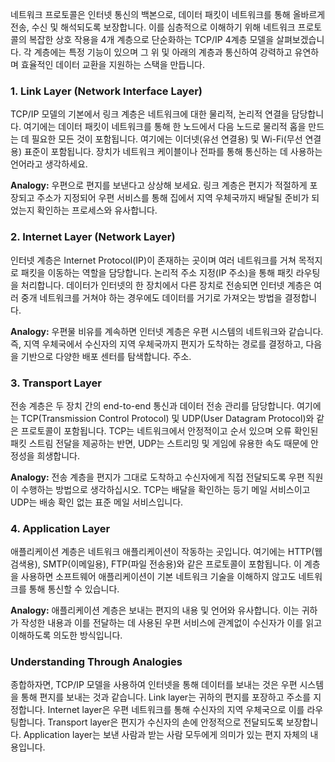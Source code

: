 네트워크 프로토콜은 인터넷 통신의 백본으로, 데이터 패킷이 네트워크를 통해 올바르게 전송, 수신 및 해석되도록 보장합니다. 이를 심층적으로 이해하기 위해 네트워크 프로토콜의 복잡한 상호 작용을 4개 계층으로 단순화하는 TCP/IP 4계층 모델을 살펴보겠습니다. 각 계층에는 특정 기능이 있으며 그 위 및 아래의 계층과 통신하여 강력하고 유연하며 효율적인 데이터 교환을 지원하는 스택을 만듭니다.

### 1. Link Layer (Network Interface Layer)
TCP/IP 모델의 기본에서 링크 계층은 네트워크에 대한 물리적, 논리적 연결을 담당합니다. 여기에는 데이터 패킷이 네트워크를 통해 한 노드에서 다음 노드로 물리적 홉을 만드는 데 필요한 모든 것이 포함됩니다. 여기에는 이더넷(유선 연결용) 및 Wi-Fi(무선 연결용) 표준이 포함됩니다. 장치가 네트워크 케이블이나 전파를 통해 통신하는 데 사용하는 언어라고 생각하세요.

**Analogy:** 우편으로 편지를 보낸다고 상상해 보세요. 링크 계층은 편지가 적절하게 포장되고 주소가 지정되어 우편 서비스를 통해 집에서 지역 우체국까지 배달될 준비가 되었는지 확인하는 프로세스와 유사합니다.

### 2. Internet Layer (Network Layer)
인터넷 계층은 Internet Protocol(IP)이 존재하는 곳이며 여러 네트워크를 거쳐 목적지로 패킷을 이동하는 역할을 담당합니다. 논리적 주소 지정(IP 주소)을 통해 패킷 라우팅을 처리합니다. 데이터가 인터넷의 한 장치에서 다른 장치로 전송되면 인터넷 계층은 여러 중개 네트워크를 거쳐야 하는 경우에도 데이터를 거기로 가져오는 방법을 결정합니다.

**Analogy:** 우편물 비유를 계속하면 인터넷 계층은 우편 시스템의 네트워크와 같습니다. 즉, 지역 우체국에서 수신자의 지역 우체국까지 편지가 도착하는 경로를 결정하고, 다음을 기반으로 다양한 배포 센터를 탐색합니다. 주소.

### 3. Transport Layer
전송 계층은 두 장치 간의 end-to-end 통신과 데이터 전송 관리를 담당합니다. 여기에는 TCP(Transmission Control Protocol) 및 UDP(User Datagram Protocol)와 같은 프로토콜이 포함됩니다. TCP는 네트워크에서 안정적이고 순서 있으며 오류 확인된 패킷 스트림 전달을 제공하는 반면, UDP는 스트리밍 및 게임에 유용한 속도 때문에 안정성을 희생합니다.

**Analogy:** 전송 계층을 편지가 그대로 도착하고 수신자에게 직접 전달되도록 우편 직원이 수행하는 방법으로 생각하십시오. TCP는 배달을 확인하는 등기 메일 서비스이고 UDP는 배송 확인 없는 표준 메일 서비스입니다.

### 4. Application Layer
애플리케이션 계층은 네트워크 애플리케이션이 작동하는 곳입니다. 여기에는 HTTP(웹 검색용), SMTP(이메일용), FTP(파일 전송용)와 같은 프로토콜이 포함됩니다. 이 계층을 사용하면 소프트웨어 애플리케이션이 기본 네트워크 기술을 이해하지 않고도 네트워크를 통해 통신할 수 있습니다.

**Analogy:** 애플리케이션 계층은 보내는 편지의 내용 및 언어와 유사합니다. 이는 귀하가 작성한 내용과 이를 전달하는 데 사용된 우편 서비스에 관계없이 수신자가 이를 읽고 이해하도록 의도한 방식입니다.

### Understanding Through Analogies
종합하자면, TCP/IP 모델을 사용하여 인터넷을 통해 데이터를 보내는 것은 우편 시스템을 통해 편지를 보내는 것과 같습니다. Link layer는 귀하의 편지를 포장하고 주소를 지정합니다. Internet layer은 우편 네트워크를 통해 수신자의 지역 우체국으로 이를 라우팅합니다. Transport layer은 편지가 수신자의 손에 안정적으로 전달되도록 보장합니다. Application layer는 보낸 사람과 받는 사람 모두에게 의미가 있는 편지 자체의 내용입니다.
